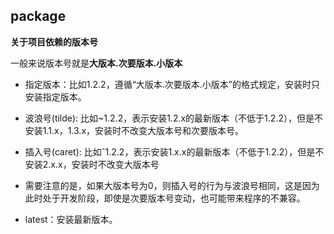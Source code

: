 ## package

**关于项目依赖的版本号**

一般来说版本号就是**大版本.次要版本.小版本**

- 指定版本：比如1.2.2，遵循“大版本.次要版本.小版本”的格式规定，安装时只安装指定版本。

- 波浪号(tilde): 比如~1.2.2，表示安装1.2.x的最新版本（不低于1.2.2），但是不安装1.1.x，1.3.x，安装时不改变大版本号和次要版本号。

- 插入号(caret): 比如ˆ1.2.2，表示安装1.x.x的最新版本（不低于1.2.2），但是不安装2.x.x，安装时不改变大版本号
- 需要注意的是，如果大版本号为0，则插入号的行为与波浪号相同，这是因为此时处于开发阶段，即使是次要版本号变动，也可能带来程序的不兼容。

- latest：安装最新版本。
